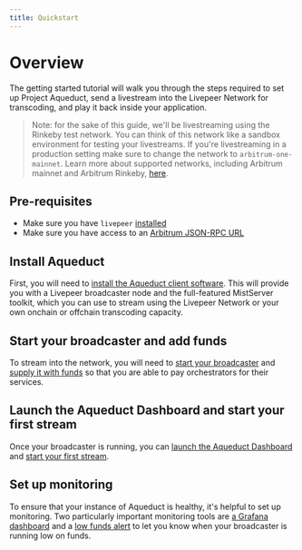 ```yaml
---
title: Quickstart
---
```


# Overview

The getting started tutorial will walk you through the steps required to set up Project Aqueduct, send a
livestream into the Livepeer Network for transcoding, and play it back
inside your application.

> Note: for the sake of this guide, we'll be livestreaming using the Rinkeby
> test network. You can think of this network like a sandbox environment for
> testing your livestreams. If you're livestreaming in a production setting make
> sure to change the network to `arbitrum-one-mainnet`. Learn more about supported networks,
> including Arbitrum mainnet and Arbitrum Rinkeby,
> [here](/installation/connect-to-arbitrum#supported-networks).

## Pre-requisites

- Make sure you have `livepeer` [installed](/installation/install-livepeer/)
- Make sure you have access to an
  [Arbitrum JSON-RPC URL](/installation/connect-to-arbitrum)

## Install Aqueduct

First, you will need to [install the Aqueduct client software](/broadcasters/getting-started/install). This will provide you with a Livepeer broadcaster node and the full-featured MistServer toolkit, which you can use to stream using the Livepeer Network or your own onchain or offchain transcoding capacity.

## Start your broadcaster and add funds

To stream into the network, you will need to [start your broadcaster](/broadcasters/getting-started/run-broadcaster) and [supply it with funds](/broadcasters/getting-started/deposit-broadcasting-funds) so that you are able to pay orchestrators for their services.


## Launch the Aqueduct Dashboard and start your first stream

Once your broadcaster is running, you can [launch the Aqueduct Dashboard](/broadcasters/getting-started/launch-dashboard) and [start your first stream](/broadcasters/getting-started/create-livestream).

## Set up monitoring 

To ensure that your instance of Aqueduct is healthy, it's helpful to set up monitoring. Two particularly important monitoring tools are [a Grafana dashboard](/broadcasters/how-to-guides/grafana) and a [low funds alert](/broadcasters/how-to-guides/managing-broadcasters/low-funds-alert.md) to let you know when your broadcaster is running low on funds.

